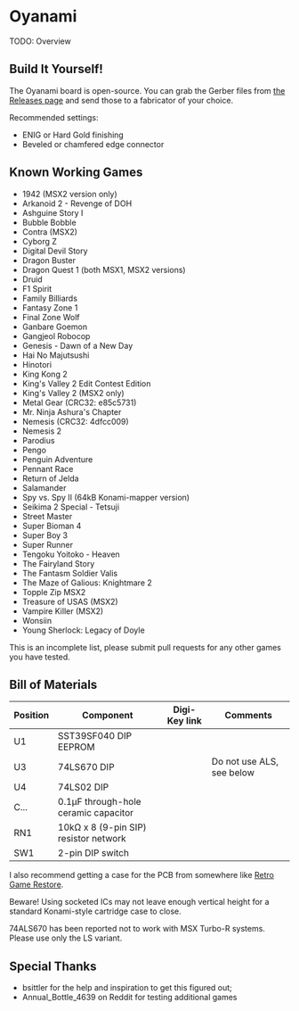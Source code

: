 # Oyanami
TODO: Overview

## Build It Yourself!
The Oyanami board is open-source. You can grab the Gerber files from [the Releases page](https://github.com/barbeque/oyanami-msx-megarom/releases) and send those to a fabricator of your choice.

Recommended settings: 

 - ENIG or Hard Gold finishing
 - Beveled or chamfered edge connector

## Known Working Games
 - 1942 (MSX2 version only)
 - Arkanoid 2 - Revenge of DOH
 - Ashguine Story I
 - Bubble Bobble
 - Contra (MSX2)
 - Cyborg Z
 - Digital Devil Story
 - Dragon Buster
 - Dragon Quest 1 (both MSX1, MSX2 versions)
 - Druid
 - F1 Spirit
 - Family Billiards
 - Fantasy Zone 1
 - Final Zone Wolf
 - Ganbare Goemon
 - Gangjeol Robocop
 - Genesis - Dawn of a New Day
 - Hai No Majutsushi
 - Hinotori
 - King Kong 2
 - King's Valley 2 Edit Contest Edition
 - King's Valley 2 (MSX2 only)
 - Metal Gear (CRC32: e85c5731)
 - Mr. Ninja Ashura's Chapter
 - Nemesis (CRC32: 4dfcc009)
 - Nemesis 2
 - Parodius
 - Pengo
 - Penguin Adventure
 - Pennant Race
 - Return of Jelda
 - Salamander
 - Spy vs. Spy II (64kB Konami-mapper version)
 - Seikima 2 Special - Tetsuji
 - Street Master
 - Super Bioman 4
 - Super Boy 3
 - Super Runner
 - Tengoku Yoitoko - Heaven
 - The Fairyland Story
 - The Fantasm Soldier Valis
 - The Maze of Galious: Knightmare 2
 - Topple Zip MSX2
 - Treasure of USAS (MSX2)
 - Vampire Killer (MSX2)
 - Wonsiin
 - Young Sherlock: Legacy of Doyle

This is an incomplete list, please submit pull requests for any other games you have tested.

## Bill of Materials

| Position | Component     | Digi-Key link      | Comments  |
|----------|---------------|--------------------|-----------|
| U1       | SST39SF040 DIP EEPROM | | |
| U3       | 74LS670 DIP | | Do not use ALS, see below |
| U4       | 74LS02 DIP | | |
| C...     | 0.1µF through-hole ceramic capacitor | | |
| RN1      | 10kΩ x 8 (9-pin SIP) resistor network | | |
| SW1      | 2-pin DIP switch | | |

I also recommend getting a case for the PCB from somewhere like [Retro Game Restore](https://retrogamerestore.com/store/msx_cart_shell).

Beware! Using socketed ICs may not leave enough vertical height for a standard Konami-style cartridge case to close.

74ALS670 has been reported not to work with MSX Turbo-R systems. Please use only the LS variant.

## Special Thanks
 - bsittler for the help and inspiration to get this figured out;
 - Annual_Bottle_4639 on Reddit for testing additional games
